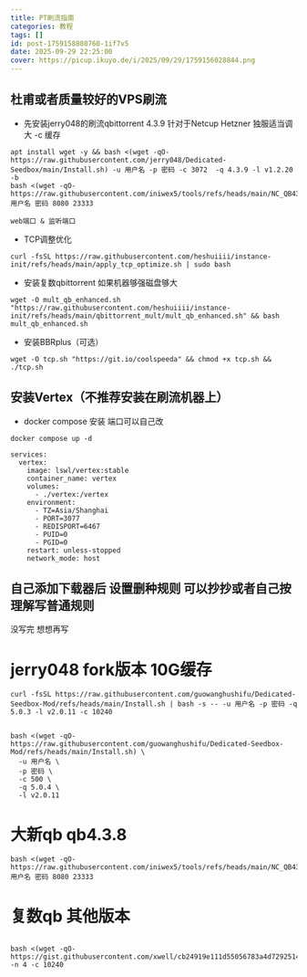 ```yaml
---
title: PT刷流指南
categories: 教程
tags: []
id: post-1759158880760-1if7v5
date: 2025-09-29 22:25:00
cover: https://picup.ikuyo.de/i/2025/09/29/1759156028844.png
---
```

## 杜甫或者质量较好的VPS刷流


- 先安装jerry048的刷流qbittorrent 4.3.9   针对于Netcup Hetzner 独服适当调大 -c 缓存
```
apt install wget -y && bash <(wget -qO- https://raw.githubusercontent.com/jerry048/Dedicated-Seedbox/main/Install.sh) -u 用户名 -p 密码 -c 3072  -q 4.3.9 -l v1.2.20 -b
bash <(wget -qO- https://raw.githubusercontent.com/iniwex5/tools/refs/heads/main/NC_QB438.sh) 用户名 密码 8080 23333

web端口 & 监听端口
```

- TCP调整优化
```
curl -fsSL https://raw.githubusercontent.com/heshuiiii/instance-init/refs/heads/main/apply_tcp_optimize.sh | sudo bash
```

 - 安装复数qbittorrent   如果机器够强磁盘够大
```
wget -O mult_qb_enhanced.sh "https://raw.githubusercontent.com/heshuiiii/instance-init/refs/heads/main/qbittorrent_mult/mult_qb_enhanced.sh" && bash mult_qb_enhanced.sh
```


- 安装BBRplus（可选）
```
wget -O tcp.sh "https://git.io/coolspeeda" && chmod +x tcp.sh && ./tcp.sh
```


## 安装Vertex（不推荐安装在刷流机器上）

 - docker compose 安装 端口可以自己改
```
docker compose up -d
```
```
services:
  vertex:
    image: lswl/vertex:stable
    container_name: vertex
    volumes:
      - ./vertex:/vertex
    environment:
      - TZ=Asia/Shanghai
      - PORT=3077
      - REDISPORT=6467
      - PUID=0
      - PGID=0
    restart: unless-stopped
    network_mode: host
```





## 自己添加下载器后 设置删种规则 可以抄抄或者自己按理解写普通规则

没写完 想想再写



# jerry048 fork版本 10G缓存
```
curl -fsSL https://raw.githubusercontent.com/guowanghushifu/Dedicated-Seedbox-Mod/refs/heads/main/Install.sh | bash -s -- -u 用户名 -p 密码 -q 5.0.3 -l v2.0.11 -c 10240


bash <(wget -qO- https://raw.githubusercontent.com/guowanghushifu/Dedicated-Seedbox-Mod/refs/heads/main/Install.sh) \
  -u 用户名 \
  -p 密码 \
  -c 500 \
  -q 5.0.4 \
  -l v2.0.11 

```



# 大新qb qb4.3.8
```
bash <(wget -qO- https://raw.githubusercontent.com/iniwex5/tools/refs/heads/main/NC_QB438.sh) 用户名 密码 8080 23333
```

# 复数qb 其他版本
```

bash <(wget -qO- https://gist.githubusercontent.com/xwell/cb24919e111d55056783a4d7292514fd/raw/05b253a1c0836b78ab5c7fd63f3874530c29cb0a/more_qb.sh) -n 4 -c 10240 
```

























